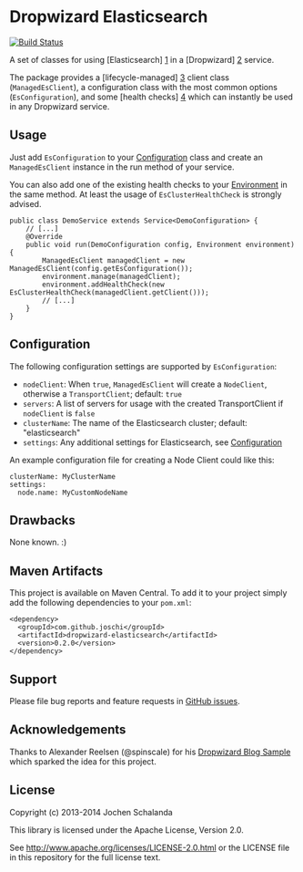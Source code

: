 Dropwizard Elasticsearch
========================
[![Build Status](https://secure.travis-ci.org/joschi/dropwizard-elasticsearch.png?branch=master)](https://travis-ci.org/joschi/dropwizard-elasticsearch)

A set of classes for using [Elasticsearch] [1] in a [Dropwizard] [2] service.

The package provides a [lifecycle-managed] [3] client class (`ManagedEsClient`), a configuration class with the most
common options (`EsConfiguration`), and some [health checks] [4] which can instantly be used in any Dropwizard service.

[1]: http://www.elasticsearch.org/
[2]: http://dropwizard.codahale.com/
[3]: http://dropwizard.codahale.com/manual/core/#managed-objects
[4]: http://dropwizard.codahale.com/manual/core/#health-checks


Usage
-----

Just add `EsConfiguration` to your [Configuration](http://dropwizard.codahale.com/manual/core/#configuration) class and
create an `ManagedEsClient` instance in the run method of your service.

You can also add one of the existing health checks to your [Environment](http://dropwizard.codahale.com/manual/core/#environments)
in the same method. At least the usage of `EsClusterHealthCheck` is strongly advised.


    public class DemoService extends Service<DemoConfiguration> {
        // [...]
        @Override
        public void run(DemoConfiguration config, Environment environment) {
            ManagedEsClient managedClient = new ManagedEsClient(config.getEsConfiguration());
            environment.manage(managedClient);
            environment.addHealthCheck(new EsClusterHealthCheck(managedClient.getClient()));
            // [...]
        }
    }


Configuration
-------------

The following configuration settings are supported by `EsConfiguration`:

* `nodeClient`: When `true`, `ManagedEsClient` will create a `NodeClient`, otherwise a `TransportClient`; default: `true`
* `servers`: A list of servers for usage with the created TransportClient if `nodeClient` is `false`
* `clusterName`: The name of the Elasticsearch cluster; default: "elasticsearch"
* `settings`: Any additional settings for Elasticsearch, see [Configuration](http://www.elasticsearch.org/guide/reference/setup/configuration/)

An example configuration file for creating a Node Client could like this:

    clusterName: MyClusterName
    settings:
      node.name: MyCustomNodeName


Drawbacks
---------

None known. :)


Maven Artifacts
---------------

This project is available on Maven Central. To add it to your project simply add the following dependencies to your
`pom.xml`:

    <dependency>
      <groupId>com.github.joschi</groupId>
      <artifactId>dropwizard-elasticsearch</artifactId>
      <version>0.2.0</version>
    </dependency>


Support
-------

Please file bug reports and feature requests in [GitHub issues](https://github.com/joschi/dropwizard-elasticsearch/issues).


Acknowledgements
----------------

Thanks to Alexander Reelsen (@spinscale) for his [Dropwizard Blog Sample](https://github.com/spinscale/dropwizard-blog-sample)
which sparked the idea for this project.


License
-------

Copyright (c) 2013-2014 Jochen Schalanda

This library is licensed under the Apache License, Version 2.0.

See http://www.apache.org/licenses/LICENSE-2.0.html or the LICENSE file in this repository for the full license text.
